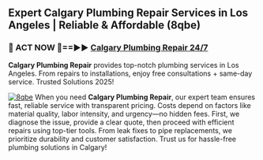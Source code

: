 ## Expert Calgary Plumbing Repair Services in Los Angeles | Reliable & Affordable (8qbe)  

<h3>🚿 ACT NOW 🌟==►► <a href="https://tinyurl.com/2ne6vx2x" rel="nofollow">Calgary Plumbing Repair 24/7</a></h3>

**Calgary Plumbing Repair** provides top-notch plumbing services in Los Angeles. From repairs to installations, enjoy free consultations + same-day service. Trusted Solutions 2025!

[![8qbe](https://i.imgur.com/4PFF4AK.jpeg)](https://tinyurl.com/2ne6vx2x)
When you need **Calgary Plumbing Repair**, our expert team ensures fast, reliable service with transparent pricing. Costs depend on factors like material quality, labor intensity, and urgency—no hidden fees. First, we diagnose the issue, provide a clear quote, then proceed with efficient repairs using top-tier tools. From leak fixes to pipe replacements, we prioritize durability and customer satisfaction. Trust us for hassle-free plumbing solutions in Calgary!